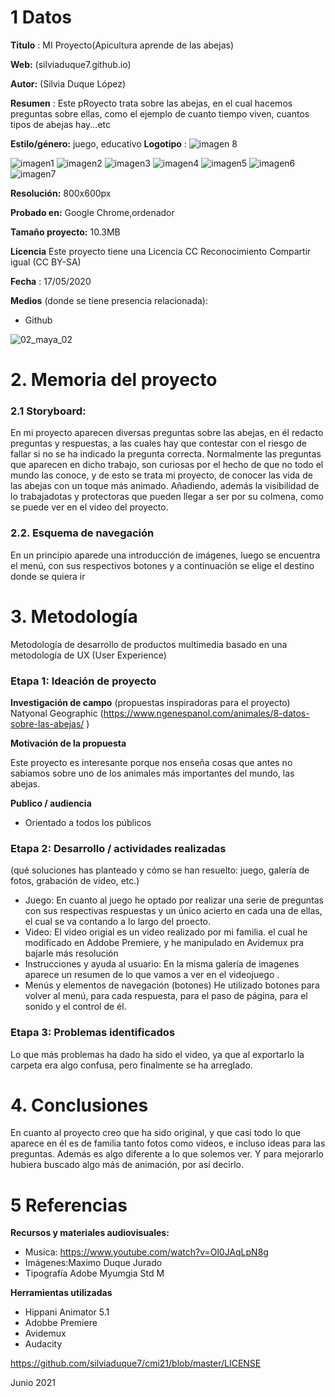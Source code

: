 

# 1 Datos 



**Titulo** : MI Proyecto(Apicultura aprende de las abejas)

**Web:**   (silviaduque7.github.io)

**Autor:**  (Silvia Duque López)

**Resumen** : Este pRoyecto trata sobre las abejas, en el cual hacemos preguntas sobre ellas, como el ejemplo de cuanto tiempo viven, cuantos tipos de abejas hay...etc

**Estilo/género:** juego, educativo
**Logotipo** : 
![imagen 8](https://user-images.githubusercontent.com/86070856/122455015-3d9dac00-cfac-11eb-8cb9-869d7bb54ba6.jpeg)

![imagen1](https://user-images.githubusercontent.com/86070856/122447856-75a0f100-cfa4-11eb-922e-ee7c7a6bbf4e.jpeg)
![imagen2](https://user-images.githubusercontent.com/86070856/122447873-7a65a500-cfa4-11eb-9f33-3d7a13f9db47.jpeg)
![imagen3](https://user-images.githubusercontent.com/86070856/122447886-7d609580-cfa4-11eb-82b5-05a06e643721.jpeg)
![imagen4](https://user-images.githubusercontent.com/86070856/122447894-7fc2ef80-cfa4-11eb-9794-42d488edcb6e.jpeg)
![imagen5](https://user-images.githubusercontent.com/86070856/122447994-9b2dfa80-cfa4-11eb-8b98-f0e5f89e1645.jpeg)
![imagen6](https://user-images.githubusercontent.com/86070856/122448004-9cf7be00-cfa4-11eb-8536-bdc57c550f8d.jpeg)
![imagen7](https://user-images.githubusercontent.com/86070856/122448010-9e28eb00-cfa4-11eb-9ac8-3003a4ba35c4.jpeg)

**Resolución:** 800x600px 

**Probado en:**    Google Chrome,ordenador 

**Tamaño proyecto:** 10.3MB 

**Licencia** Este proyecto tiene una Licencia CC Reconocimiento Compartir igual (CC BY-SA)

**Fecha** : 17/05/2020

**Medios** (donde se tiene presencia relacionada):

- Github


![02_maya_02](https://user-images.githubusercontent.com/86070856/122455493-bdc41180-cfac-11eb-8db8-596e5e8a9538.png)


# 2. Memoria del proyecto 

### 2.1 Storyboard: 
En mi proyecto aparecen diversas preguntas sobre las abejas, en él redacto preguntas y respuestas, a las cuales hay que contestar con el riesgo de fallar si no se ha indicado la pregunta correcta. Normalmente las preguntas que aparecen en dicho trabajo, son curiosas por el hecho de que no todo el mundo las conoce, y de esto se trata mi proyecto, de conocer las vida de las abejas con un toque más animado. Añadiendo, además la visibilidad de lo trabajadotas y protectoras que pueden llegar a ser por su colmena, como se puede ver en el video del proyecto.



### 2.2. Esquema de navegación 
En un principio aparede una introducción de imágenes, luego se encuentra el menú, con sus respectivos botones y a continuación se elige el destino donde se quiera ir 




# 3. Metodología

Metodología de desarrollo de productos multimedia basado en una metodología de UX (User Experience)



### Etapa 1: Ideación de proyecto

**Investigación de campo** (propuestas inspiradoras para el proyecto)
Natyonal Geographic (https://www.ngenespanol.com/animales/8-datos-sobre-las-abejas/ )



**Motivación de la propuesta** 

Este  proyecto es interesante porque nos enseña cosas que antes no sabiamos sobre uno de los animales más importantes del mundo, las abejas.



**Publico / audiencia**

- Orientado a todos los públicos 





### Etapa 2: Desarrollo / actividades realizadas

(qué soluciones has planteado y cómo se han resuelto: juego, galería de fotos, grabación de video, etc.)

- Juego: En cuanto al juego he optado por realizar una serie de preguntas con sus respectivas respuestas y un único acierto en cada una de ellas, el cual se va contando a lo largo del proecto.
- Video: El video origial es un video realizado por mi familia. el cual he modificado en Addobe Premiere, y he manipulado en Avidemux pra bajarle más resolución
- Instrucciones y ayuda al usuario: En la misma galería de imagenes aparece un resumen de lo que vamos a ver en el videojuego .
- Menús y elementos de navegación (botones) He utilizado botones para volver al menú, para cada respuesta, para el paso de página, para el sonido y el control de él.




### Etapa 3: Problemas identificados

Lo que más problemas ha dado ha sido el video, ya que al exportarlo la carpeta era algo confusa, pero finalmente se ha arreglado.



# 4. Conclusiones 

En cuanto al proyecto creo que ha sido original, y que casi todo lo que aparece en él es de familia tanto fotos como videos, e incluso ideas para las preguntas. Además es algo diferente a lo que solemos ver. Y para mejorarlo hubiera buscado algo más de animación, por así decirlo.







# 5 Referencias 



**Recursos y materiales audiovisuales:**

* Musica:  https://www.youtube.com/watch?v=Ol0JAqLpN8g 
* Imágenes:Maximo Duque Jurado  
* Tipografía Adobe Myumgia Std M 

**Herramientas utilizadas**

- Hippani Animator 5.1
- Adobbe Premiere
- Avidemux
- Audacity 





https://github.com/silviaduque7/cmi21/blob/master/LICENSE 


Junio 2021

